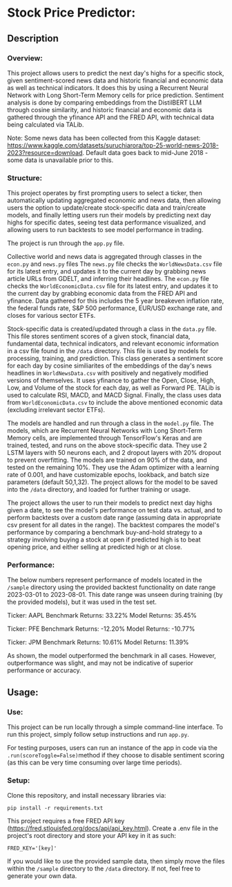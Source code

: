 # Stock Price Predictor:

## Description
### Overview:
This project allows users to predict the next day's highs for a specific stock, given sentiment-scored news data and historic financial and economic data as well as technical indicators. It does this by using a Recurrent Neural Network with Long Short-Term Memory cells for price prediction. Sentiment analysis is done by comparing embeddings from the DistilBERT LLM through cosine similarity, and historic financial and economic data is gathered through the yfinance API and the FRED API, with technical data being calculated via TALib. 

Note: Some news data has been collected from this Kaggle dataset: https://www.kaggle.com/datasets/suruchiarora/top-25-world-news-2018-2023?resource=download. Default data goes back to mid-June 2018 - some data is unavailable prior to this.
### Structure:
This project operates by first prompting users to select a ticker, then automatically updating aggregated economic and news data, then allowing users the option to update/create stock-specific data and train/create models, and finally letting users run their models by predicting next day highs for specific dates, seeing test data performance visualized, and allowing users to run backtests to see model performance in trading.

The project is run through the `app.py` file.

Collective world and news data is aggregated through classes in the `econ.py` and `news.py` files
The `news.py` file checks the `WorldNewsData.csv` file for its latest entry, and updates it to the current day by grabbing news article URLs from GDELT, and inferring their headlines.
The `econ.py` file checks the `WorldEconomicData.csv` file for its latest entry, and updates it to the current day by grabbing economic data from the FRED API and yfinance.
Data gathered for this includes the 5 year breakeven inflation rate, the federal funds rate, S&P 500 performance, EUR/USD exchange rate, and closes for various sector ETFs.

Stock-specific data is created/updated through a class in the `data.py` file. This file stores sentiment scores of a given stock, financial data, fundamental data, technical indicators, and relevant economic information in a csv file found in the `/data` directory. This file is used by models for processing, training, and prediction.
This class generates a sentiment score for each day by cosine similiarites of the embeddings of the day's news headlines in `WorldNewsData.csv` with positively and negatively modified versions of themselves. It uses yfinance to gather the Open, Close, High, Low, and Volume of the stock for each day, as well as Forward PE. TALib is used to calculate RSI, MACD, and MACD Signal. Finally, the class uses data from `WorldEconomicData.csv` to include the above mentioned economic data (excluding irrelevant sector ETFs).

The models are handled and run through a class in the `model.py` file. The models, which are Recurrent Neural Networks with Long Short-Term Memory cells, are implemented through TensorFlow's Keras and are trained, tested, and runs on the above stock-specific data. They use 2 LSTM layers with 50 neurons each, and 2 dropout layers with 20% dropout to prevent overfitting. The models are trained on 90% of the data, and tested on the remaining 10%. They use the Adam optimizer with a learning rate of 0.001, and have customizable epochs, lookback, and batch size parameters (default 50,1,32).
The project allows for the model to be saved into the `/data` directory, and loaded for further training or usage.

The project allows the user to run their models to predict next day highs given a date, to see the model's performance on test data vs. actual, and to perform backtests over a custom date range (assuming data in appropriate csv present for all dates in the range).
The backtest compares the model's performance by comparing a benchmark buy-and-hold strategy to a strategy involving buying a stock at open if predicted high is to beat opening price, and either selling at predicted high or at close.
### Performance:
The below numbers represent performance of models located in the `/sample` directory using the provided backtest functionality on date range 2023-03-01 to 2023-08-01. This date range was unseen during training (by the provided models), but it was used in the test set.

Ticker: AAPL
Benchmark Returns: 33.22%
Model Returns: 35.45%

Ticker: PFE
Benchmark Returns: -12.20%
Model Returns: -10.77%

Ticker: JPM
Benchmark Returns: 10.61%
Model Returns: 11.39%

As shown, the model outperformed the benchmark in all cases. However, outperformance was slight, and may not be indicative of superior performance or accuracy.
## Usage:
### Use:
This project can be run locally through a simple command-line interface. To run this project, simply follow setup instructions and run `app.py`.

For testing purposes, users can run an instance of the app in code via the `.run(scoreToggle=False)`method if they choose to disable sentiment scoring (as this can be very time consuming over large time periods).
### Setup:
Clone this repository, and install necessary libraries via:

`pip install -r requirements.txt`

This project requires a free FRED API key (https://fred.stlouisfed.org/docs/api/api_key.html). Create a .env file in the project's root directory and store your API key in it as such:
```
FRED_KEY='[key]'
```

If you would like to use the provided sample data, then simply move the files within the `/sample`
directory to the `/data` directory. If not, feel free to generate your own data.

